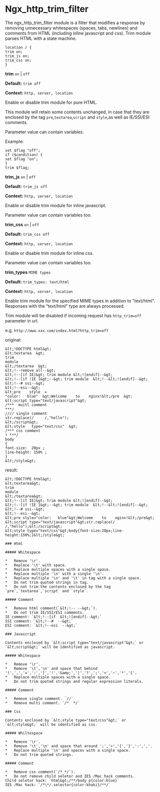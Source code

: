 # Ngx_http_trim_filter

The ngx_http_trim_filter module is a filter that modifies a response by removing unnecessary whitespaces
(spaces, tabs, newlines) and comments from HTML (including inline javascript and css). Trim module parses
HTML with a state machine.

```
location / {
trim on;
trim_js on;
trim_css on;
}
```

**trim** `on` | `off`

**Default:** `trim off`

**Context:** `http, server, location`

Enable or disable trim module for pure HTML.

This module will retain some contents unchanged, in case that they are enclosed by the tag `pre`,`textarea`,`script` and `style`,as well as IE/SSI/ESI comments.

Parameter value can contain variables.

Example:

```
set $flag "off";
if ($condition) {
set $flag "on";
}
trim $flag;
```

**trim_js** `on` | `off`

**Default:** `trim_js off`

**Context:** `http, server, location`

Enable or disable trim module for inline javascript.

Parameter value can contain variables too.

**trim_css** `on` | `off`

**Default:** `trim_css off`

**Context:** `http, server, location`

Enable or disable trim module for inline css.

Parameter value can contain variables too.

**trim_types** `MIME types`

**Default:** `trim_types: text/html`

**Context:** `http, server, location`

Enable trim module for the specified MIME types in addition to "text/html". Responses with the “text/html” type are always processed.

Trim module will be disabled if incoming request has `http_trim=off` parameter in url.

e.g.  `http://www.xxx.com/index.html?http_trim=off`

original:

```
&lt;!DOCTYPE html&gt;
&lt;textarea  &gt;
trim
module
&lt;/textarea  &gt;
&lt;!--remove all--&gt;
&lt;!--[if IE]&gt; trim module &lt;![endif]--&gt;
&lt;!--[if !IE ]&gt;--&gt; trim module  &lt;!--&lt;![endif]--&gt;
&lt;!--# ssi--&gt;
&lt;!--esi--&gt;
&lt;pre    style  =
"color:   blue"  &gt;Welcome    to    nginx!&lt;/pre  &gt;
&lt;script type="text/javascript"&gt;
/***  muitl comment
***/
//// single comment
str.replace(/     /,"hello");
&lt;/script&gt;
&lt;style   type="text/css"  &gt;
/*** css comment
! ***/
body
{
font-size:  20px ;
line-height: 150% ;
}
&lt;/style&gt;
```

result:

```
&lt;!DOCTYPE html&gt;
&lt;textarea&gt;
trim
module
&lt;/textarea&gt;
&lt;!--[if IE]&gt; trim module &lt;![endif]--&gt;
&lt;!--[if !IE ]&gt;--&gt; trim module  &lt;!--&lt;![endif]--&gt;
&lt;!--# ssi--&gt;
&lt;!--esi--&gt;
&lt;pre style="color:   blue"&gt;Welcome    to    nginx!&lt;/pre&gt;
&lt;script type="text/javascript"&gt;str.replace(/     /,"hello");&lt;/script&gt;
&lt;style type="text/css"&gt;body{font-size:20px;line-height:150%;}&lt;/style&gt;

### Html

##### Whitespace

*   Remove '\r'.
*   Replace '\t' with space.
*   Replace multiple spaces with a single space.
*   Replace multiple '\n' with a single '\n'.
*   Replace multiple '\n' and '\t' in tag with a single space.
*   Do not trim quoted strings in tag.
*   Do not trim the contents enclosed by the tag `pre`,`textarea`,`script` and `style`.

##### Comment

*   Remove html comment(`&lt;!-- --&gt;`).
*   Do not trim IE/SSI/ESI comments.
IE comment: `&lt;!--[if  &lt;![endif]--&gt;`
SSI comment: `&lt;!--#  --&gt;`
ESI comment: `&lt;!--esi  --&gt;`

### Javascript

Contents enclosed by `&lt;script type="text/javascript"&gt;` or `&lt;script&gt;` will be identified as javascript.

##### Whitespace

*   Remove '\r'.
*   Remove '\t','\n' and space that behind '(',',','=',':','[','!','&amp;','|','?',';','>','~','*','{'.
*   Replace multiple spaces with a single space.
*   Do not trim quoted strings and regular expression literals.

##### Comment

*   Remove single comment. `//`
*   Remove multi comment. `/*  */`

### Css

Contents enclosed by `&lt;style type="text/css"&gt;` or `&lt;style&gt;` will be identified as css.

##### Whiltespace

*   Remove '\r'.
*   Remove '\t','\n' and space that around ';','>','{','}',':',','.
*   Replace multiple '\n' and spaces with a single space.
*   Do not trim quoted strings.

##### Comment

*   Remove css comment(`/* */`).
*   Do not remove child seletor and IE5 /Mac hack comments.
Child seletor hack: `html&gt;/**/body p{color:blue}`
IE5 /Mac hack: `/*\*/.selector{color:khaki}/**/`
```